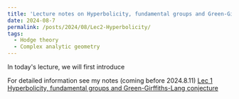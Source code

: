 ```yaml
---
title: 'Lecture notes on Hyperbolicity, fundamental groups and Green-Girffiths-Lang conjecture Lec 2'
date: 2024-08-7
permalink: /posts/2024/08/Lec2-Hyperbolicity/
tags:
  - Hodge theory
  - Complex analytic geometry
---
```


In today's lecture, we will first introduce 





For detailed information see my notes (coming before 2024.8.11) [Lec 1 Hyperbolicity, fundamental groups and Green-Girffiths-Lang conjecture](https://yilimath.github.io/files/Hodge/HyperLec1.pdf)


